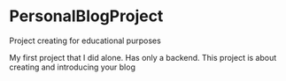 # PersonalBlogProject
Project creating for educational purposes

My first project that I did alone. Has only a backend.
This project is about creating and introducing your blog
